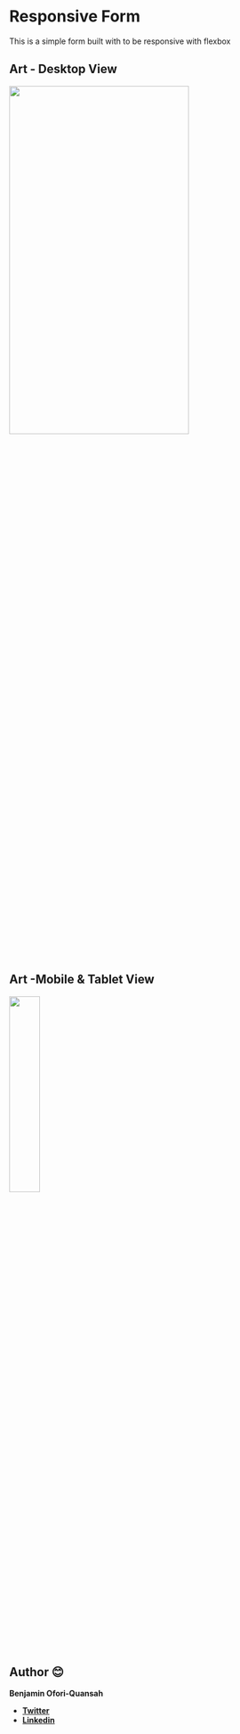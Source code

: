 # Responsive Form

This is a simple form built with to be responsive with flexbox


## Art - Desktop View

<img src="https://raw.githubusercontent.com/essilfiequansah/Responsive-Form/master/screenshots/art1.png" width="80%"  height="40%"/>

## Art -Mobile & Tablet View

<img src="https://raw.githubusercontent.com/essilfiequansah/Responsive-Form/master/screenshots/art2.png" width="33%"  height="30%"/>

## Author 😊

**Benjamin Ofori-Quansah**

- [**Twitter**](https://twitter.com/essilfiequansah)
- [**Linkedin**](https://www.linkedin.com/in/essilfiequansah/)
